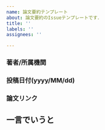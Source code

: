 ```yaml
---
name: 論文要約テンプレート
about: 論文要約のIssueテンプレートです．
title: ''
labels: ''
assignees: ''

---
```


### 著者/所属機関
<!-- コピペでOK -->


### 投稿日付(yyyy/MM/dd)


### 論文リンク


## 一言でいうと
<!-- 分量は，Twitterで呟ける程度が目安です．問題設定・アプローチ手法・結果が端的にまとまっているのがよい「一言」です．必要に応じて画像も貼り付けできます． -->


<!-- 以下は必要な時のみ
## 概要

## 新規性・差分

## 手法

## 結果

## コメント
-->
